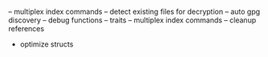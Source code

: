 – multiplex index commands
– detect existing files for decryption
– auto gpg discovery
– debug functions 
– traits
– multiplex index commands
– cleanup references
- optimize structs